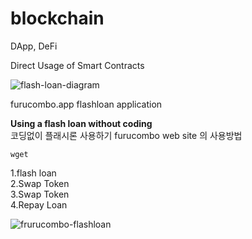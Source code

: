# blockchain
DApp, DeFi

Direct Usage of Smart Contracts

![flash-loan-diagram](https://user-images.githubusercontent.com/117779419/208811327-4bceff38-f885-4d3b-b158-da4964602cc7.png)



furucombo.app flashloan application

**Using a flash loan without coding**\
코딩없이 플래시론 사용하기 furucombo web site 의 사용방법

```
wget  
```

1.flash loan\
2.Swap Token\
3.Swap Token\
4.Repay Loan

![frurucombo-flashloan](https://user-images.githubusercontent.com/117779419/206181242-17944c56-a1e3-4af0-89ae-9e3542bc725a.PNG)
